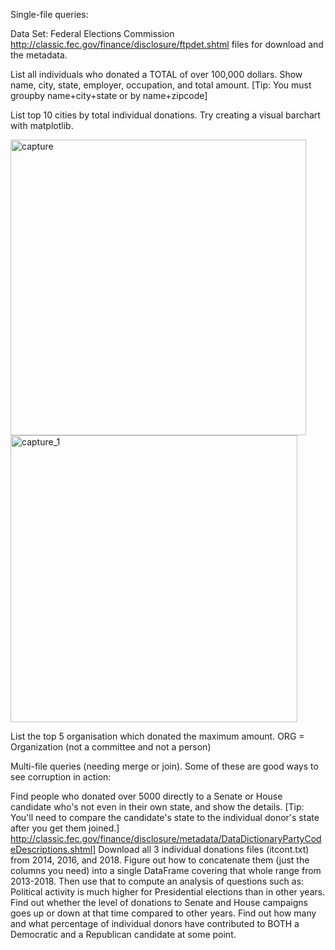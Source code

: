 Single-file queries:

Data Set: Federal Elections Commission
http://classic.fec.gov/finance/disclosure/ftpdet.shtml files for download and the metadata.


List all individuals who donated a TOTAL of over 100,000 dollars. Show name, city, state, employer, occupation, and total amount. [Tip: You must groupby name+city+state or by name+zipcode]

List top 10 cities by total individual donations. Try creating a visual barchart with matplotlib.

<img width="473" alt="capture" src="https://user-images.githubusercontent.com/31773426/36612930-92a79c3e-189d-11e8-85c8-ee2fa2fd0abc.PNG">

<img width="459" alt="capture_1" src="https://user-images.githubusercontent.com/31773426/36613094-1016267c-189e-11e8-95f7-9a2336d1029f.PNG">


List the top 5 organisation which donated the maximum amount. ORG = Organization (not a committee and not a person)




Multi-file queries (needing merge or join). Some of these are good ways to see corruption in action:

Find people who donated over 5000 directly to a Senate or House candidate who's not even in their own state, and show the details. [Tip: You'll need to compare the candidate's state to the individual donor's state after you get them joined.] http://classic.fec.gov/finance/disclosure/metadata/DataDictionaryPartyCodeDescriptions.shtml]
Download all 3 individual donations files (itcont.txt) from 2014, 2016, and 2018. Figure out how to concatenate them (just the columns you need) into a single DataFrame covering that whole range from 2013-2018. Then use that to compute an analysis of questions such as:
Political activity is much higher for Presidential elections than in other years. Find out whether the level of donations to Senate and House campaigns goes up or down at that time compared to other years.
Find out how many and what percentage of individual donors have contributed to BOTH a Democratic and a Republican candidate at some point.
